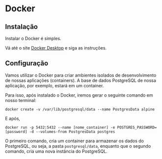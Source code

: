 # Docker

## Instalação

Instalar o Docker é simples.

Vá até o site [Docker Desktop](https://www.docker.com/products/docker-desktop) e siga as instruções.

## Configuração

Vamos utilizar o Docker para criar ambientes isolados de desenvolvimento de nossas aplicações (containers). A base de dados PostgreSQL de nossa aplicação, por exemplo, estará em um container.

Para isso, após instalado o Docker, iremos gerar o seguinte comando em nosso terminal:

```
docker create -v /var/lib/postgresql/data --name PostgresData alpine
```
E após,

```
docker run -p 5432:5432 --name [nome_container] -e POSTGRES_PASSWORD=[password] -d --volumes-from PostgresData postgres
```

O primeiro comando, cria um container para armazenar os dados do PostgreSQL, ou seja, a pasta `postgresql/data`, enquanto que o segundo comando, cria uma nova instância do PostgreSQL.





